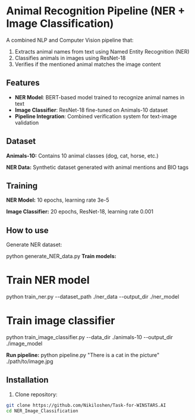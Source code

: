 # Animal Recognition Pipeline (NER + Image Classification)

A combined NLP and Computer Vision pipeline that:
1. Extracts animal names from text using Named Entity Recognition (NER)
2. Classifies animals in images using ResNet-18
3. Verifies if the mentioned animal matches the image content

## Features
- **NER Model**: BERT-based model trained to recognize animal names in text
- **Image Classifier**: ResNet-18 fine-tuned on Animals-10 dataset
- **Pipeline Integration**: Combined verification system for text-image validation

## Dataset
**Animals-10:** Contains 10 animal classes (dog, cat, horse, etc.)

**NER Data:** Synthetic dataset generated with animal mentions and BIO tags

## Training
**NER Model:** 10 epochs, learning rate 3e-5

**Image Classifier:** 20 epochs, ResNet-18, learning rate 0.001

## How to use
Generate NER dataset:

python generate_NER_data.py
**Train models:**

# Train NER model
python train_ner.py --dataset_path ./ner_data --output_dir ./ner_model

# Train image classifier
python train_image_classifier.py --data_dir ./animals-10 --output_dir ./image_model

**Run pipeline:**
python pipeline.py "There is a cat in the picture" ./path/to/image.jpg

## Installation

1. Clone repository:
```bash
git clone https://github.com/Nikiloshen/Task-for-WINSTARS.AI
cd NER_Image_Classification
